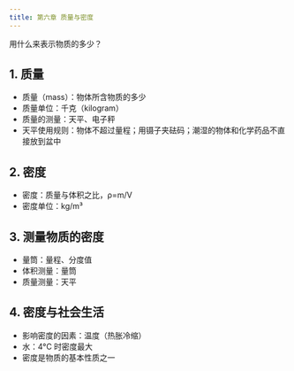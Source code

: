 ```yaml
---
title: 第六章 质量与密度
---
```


用什么来表示物质的多少？

## 1. 质量

- 质量（mass）：物体所含物质的多少
- 质量单位：千克（kilogram）
- 质量的测量：天平、电子秤
- 天平使用规则：物体不超过量程；用镊子夹砝码；潮湿的物体和化学药品不直接放到盆中

## 2. 密度

- 密度：质量与体积之比，ρ=m/V
- 密度单位：kg/m³

## 3. 测量物质的密度

- 量筒：量程、分度值
- 体积测量：量筒
- 质量测量：天平

## 4. 密度与社会生活

- 影响密度的因素：温度（热胀冷缩）
- 水：4°C 时密度最大
- 密度是物质的基本性质之一